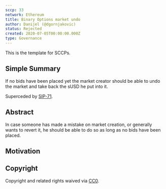 ```yaml
---
sccp: 33
network: Ethereum
title: Binary Options market undo
author: Danijel (@dgornjakovic)
status: Rejected
created: 2020-07-05T00:00:00.000Z
type: Governance
---
```


<!--You can leave these HTML comments in your merged SCCP and delete the visible duplicate text guides, they will not appear and may be helpful to refer to if you edit it again. This is the suggested template for new SCCPs. Note that an SCCP number will be assigned by an editor. When opening a pull request to submit your SCCP, please use an abbreviated title in the filename, `sccp-draft_title_abbrev.md`. The title should be 44 characters or less.-->

This is the template for SCCPs.

## Simple Summary

<!--"If you can't explain it simply, you don't understand it well enough." Provide a simplified and layman-accessible explanation of the SCCP.-->

If no bids have been placed yet the market creator should be able to undo the market and take back the sUSD he put into it.

Superceded by [SIP-71](https://sips.synthetix.io/sips/sip-71/).

## Abstract

<!--A short (~200 word) description of the variable change proposed.-->

In case someone has made a mistake on market creation, or generally wants to revert it, he should be able to do so as long as no bids have been placed.

## Motivation

<!--The motivation is critical for SCCPs that want to update variables within Synthetix. It should clearly explain why the existing variable is not incentive aligned. SCCP submissions without sufficient motivation may be rejected outright.-->

## Copyright

Copyright and related rights waived via [CC0](https://creativecommons.org/publicdomain/zero/1.0/).
